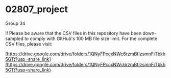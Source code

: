 # 02807_project
Group 34

‼️ Please be aware that the CSV files in this repository have been down-sampled to comply with GitHub's 100 MB file size limit. For the complete CSV files, please visit:

[https://drive.google.com/drive/folders/1QNyFPccxNWc6rzmBflzsmnFiTbkh5GTt?usp=share_link](https://drive.google.com/drive/folders/1QNyFPccxNWc6rzmBflzsmnFiTbkh5GTt?usp=share_link)
